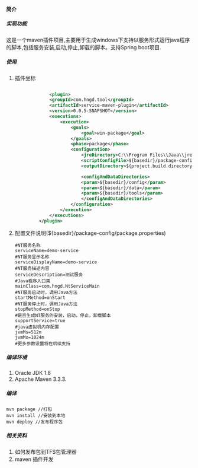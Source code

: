 #### 简介

##### 实现功能

这是一个maven插件项目,主要用于生成windows下支持以服务形式运行java程序的脚本,包括服务安装,启动,停止,卸载的脚本。支持Spring boot项目.

##### 使用

1. 插件坐标

   ```xml
   
                <plugin>
   				<groupId>com.hngd.tool</groupId>
   				<artifactId>service-maven-plugin</artifactId>
   				<version>0.0.5-SNAPSHOT</version>
   				<executions>
   					<execution>
   						<goals>
   							<goal>win-package</goal>
   						</goals>
   						<phase>package</phase>
   						<configuration>
   						    <jreDirectory>C:\\Program Files\\Java\\jre1.8.0_121</jreDirectory>
   						    <scriptConfigFile>${basedir}/package-config/package.properties</scriptConfigFile>
   							<outputDirectory>${project.build.directory}/${artifactId}</outputDirectory>
   
   						    <configAndDataDirectories>
   						    <param>${basedir}/config</param>
   						    <param>${basedir}/data</param>
   						    <param>${basedir}/tools</param>
   						    </configAndDataDirectories>
   						</configuration>
   					</execution>
   				</executions>
   			</plugin>
   ```
   
2. 配置文件说明(${basedir}/package-config/package.properties)

   ```properties
   #NT服务名称
   serviceName=demo-service        
   #NT服务显示名称
   serviceDisplayName=demo-service
   #NT服务描述内容
   serviceDescription=测试服务
   #Java程序入口类
   mainClass=com.hngd.NtServiceMain
   #NT服务启动时，调用Java方法
   startMethod=onStart     
   #NT服务停止时，调用Java方法
   stopMethod=onStop
   #是否生成NT服务的安装，启动，停止，卸载脚本
   supportService=true
   #java虚拟机内存配置
   jvmMs=512m
   jvmMx=1024m
   #更多参数设置将在后续支持
   ```


##### 编译环境

1. Oracle JDK 1.8
2. Apache Maven 3.3.3.

##### 编译

```shell
mvn package //打包
mvn install //安装到本地
mvn deploy //发布程序包
```

##### 相关资料

1. 如何发布包到TFS包管理器
2. maven 插件开发
